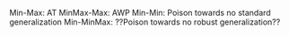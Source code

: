 Min-Max: AT
MinMax-Max: AWP
Min-Min: Poison towards no standard generalization
Min-MinMax: ??Poison towards no robust generalization??